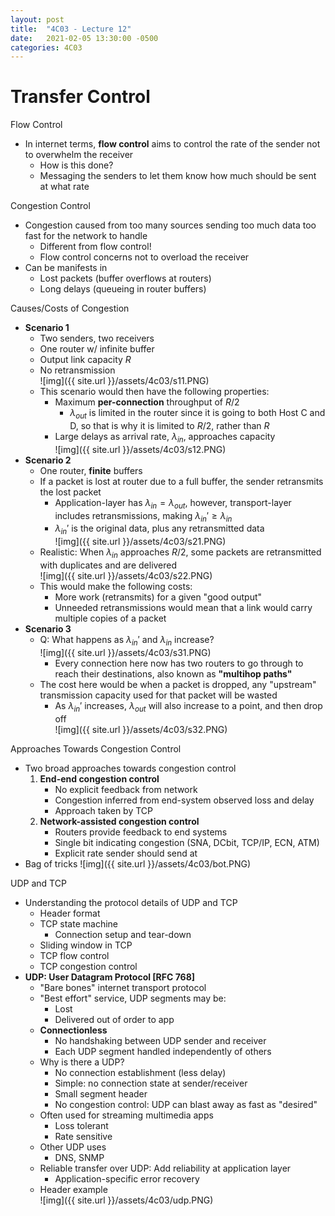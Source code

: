 ```yaml
---
layout: post
title:  "4C03 - Lecture 12"
date:   2021-02-05 13:30:00 -0500
categories: 4C03
---
```


Transfer Control
===

Flow Control
- In internet terms, **flow control** aims to control the rate of the sender not to overwhelm the receiver
    - How is this done?
    - Messaging the senders to let them know how much should be sent at what rate

Congestion Control
- Congestion caused from too many sources sending too much data too fast for the network to handle
    - Different from flow control!
    - Flow control concerns not to overload the receiver
- Can be manifests in
    - Lost packets (buffer overflows at routers)
    - Long delays (queueing in router buffers)

Causes/Costs of Congestion
- **Scenario 1**
    - Two senders, two receivers
    - One router w/ infinite buffer
    - Output link capacity *R*
    - No retransmission  
        ![img]({{ site.url }}/assets/4c03/s11.PNG)
    - This scenario would then have the following properties:
        - Maximum **per-connection** throughput of $R/2$
            - $\lambda_{out}$ is limited in the router since it is going to both Host C and D, so that is why it is limited to $R/2$, rather than $R$
        - Large delays as arrival rate, $\lambda_{in}$, approaches capacity  
            ![img]({{ site.url }}/assets/4c03/s12.PNG)
- **Scenario 2**
    - One router, **finite** buffers
    - If a packet is lost at router due to a full buffer, the sender retransmits the lost packet
        - Application-layer has $\lambda_{in} = \lambda_{out}$, however, transport-layer includes retransmissions, making $\lambda_{in}' \geq \lambda_{in}$
        - $\lambda_{in}'$ is the original data, plus any retransmitted data  
            ![img]({{ site.url }}/assets/4c03/s21.PNG)
    - Realistic: When $\lambda_{in}$ approaches $R/2$, some packets are retransmitted with duplicates and are delivered  
        ![img]({{ site.url }}/assets/4c03/s22.PNG)
    - This would make the following costs:
        - More work (retransmits) for a given "good output"
        - Unneeded retransmissions would mean that a link would carry multiple copies of a packet
- **Scenario 3**
    - Q: What happens as $\lambda_{in}'$ and $\lambda_{in}$ increase?  
        ![img]({{ site.url }}/assets/4c03/s31.PNG)
        - Every connection here now has two routers to go through to reach their destinations, also known as **"multihop paths"**
    - The cost here would be when a packet is dropped, any "upstream" transmission capacity used for that packet will be wasted
        - As $\lambda_{in}'$ increases, $\lambda_{out}$ will also increase to a point, and then drop off  
            ![img]({{ site.url }}/assets/4c03/s32.PNG)

Approaches Towards Congestion Control
- Two broad approaches towards congestion control
    1. **End-end congestion control**
        - No explicit feedback from network
        - Congestion inferred from end-system observed loss and delay
        - Approach taken by TCP
    2. **Network-assisted congestion control**
        - Routers provide feedback to end systems
        - Single bit indicating congestion (SNA, DCbit, TCP/IP, ECN, ATM)
        - Explicit rate sender should send at
- Bag of tricks
    ![img]({{ site.url }}/assets/4c03/bot.PNG)

UDP and TCP
- Understanding the protocol details of UDP and TCP
    - Header format
    - TCP state machine
        - Connection setup and tear-down
    - Sliding window in TCP
    - TCP flow control
    - TCP congestion control
- **UDP: User Datagram Protocol [RFC 768]**
    - "Bare bones" internet transport protocol
    - "Best effort" service, UDP segments may be:
        - Lost
        - Delivered out of order to app
    - **Connectionless**
        - No handshaking between UDP sender and receiver
        - Each UDP segment handled independently of others
    - Why is there a UDP?
        - No connection establishment (less delay)
        - Simple: no connection state at sender/receiver
        - Small segment header
        - No congestion control: UDP can blast away as fast as "desired"
    - Often used for streaming multimedia apps
        - Loss tolerant
        - Rate sensitive
    - Other UDP uses
        - DNS, SNMP
    - Reliable transfer over UDP: Add reliability at application layer
        - Application-specific error recovery
    - Header example  
        ![img]({{ site.url }}/assets/4c03/udp.PNG)




    


